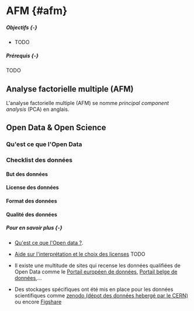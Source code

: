 # AFM {#afm}




##### Objectifs {-}

- TODO

##### Prérequis {-}

TODO

## Analyse factorielle multiple (AFM)

L'analyse factorielle multiple (AFM) se nomme *principal component analysis* (PCA) en anglais. 

## Open Data & Open Science

### Qu'est ce que l'Open Data

### Checklist des données

#### But des données
#### License des données
#### Format des données
#### Qualité des données

##### Pour en savoir plus {-}

- [Qu'est ce que l'Open data ?](https://www.europeandataportal.eu/fr/training/what-open-data). 

- [Aide sur l'interprétation et le choix des licenses](https://www.europeandataportal.eu/en/training/licensing-assistant)
TODO

- Il existe une multitude de sites qui recense les données qualifiées de Open Data comme le [Portail européen de données](https://www.europeandataportal.eu/fr), [Portail belge de données](https://data.gov.be/fr),...

- Des stockages spécifiques ont été mis en place pour les données scientifiques comme [zenodo (dépot des données hebergé par le CERN)](https://zenodo.org) ou encore [Figshare](https://figshare.com)

